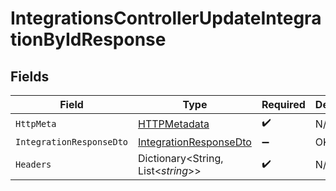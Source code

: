 # IntegrationsControllerUpdateIntegrationByIdResponse


## Fields

| Field                                                                       | Type                                                                        | Required                                                                    | Description                                                                 |
| --------------------------------------------------------------------------- | --------------------------------------------------------------------------- | --------------------------------------------------------------------------- | --------------------------------------------------------------------------- |
| `HttpMeta`                                                                  | [HTTPMetadata](../../Models/Components/HTTPMetadata.md)                     | :heavy_check_mark:                                                          | N/A                                                                         |
| `IntegrationResponseDto`                                                    | [IntegrationResponseDto](../../Models/Components/IntegrationResponseDto.md) | :heavy_minus_sign:                                                          | OK                                                                          |
| `Headers`                                                                   | Dictionary<String, List<*string*>>                                          | :heavy_check_mark:                                                          | N/A                                                                         |